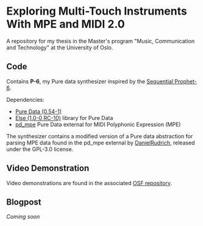 # Exploring Multi-Touch Instruments With MPE and MIDI 2.0
A repository for my thesis in the Master's program "Music, Communication and Technology" at the University of Oslo.

## Code
 Contains **P-6**, my Pure data synthesizer inspired by the [Sequential Prophet-6](https://www.sequential.com/product/prophet-6/).

Dependencies:
 - [Pure Data (0.54-1)](https://puredata.info/)
 - [Else (1.0-0 RC-10)](https://github.com/porres/pd-else/) library for Pure Data
 - [pd_mpe](https://github.com/DanielRudrich/pd_mpe) Pure Data external for MIDI Polyphonic Expression (MPE)

The synthesizer contains a modified version of a Pure data abstraction for parsing MPE data found in the pd_mpe external by [DanielRudrich](https://github.com/DanielRudrich/), released under the GPL-3.0 license.

## Video Demonstration
Video demonstrations are found in the associated [OSF repository](https://doi.org/10.17605/OSF.IO/JFMCV).

## Blogpost
*Coming soon*
